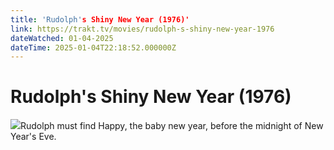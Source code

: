 ```yaml
---
title: 'Rudolph's Shiny New Year (1976)' 
link: https://trakt.tv/movies/rudolph-s-shiny-new-year-1976
dateWatched: 01-04-2025
dateTime: 2025-01-04T22:18:52.000000Z
---
```

# Rudolph's Shiny New Year (1976)

![](https://walter-r2.trakt.tv/images/movies/000/019/038/fanarts/thumb/25dabaf04c.jpg)Rudolph must find Happy, the baby new year, before the midnight of New Year's Eve.